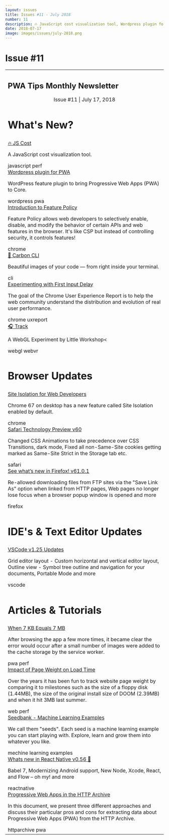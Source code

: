 ```yaml
---
layout: issues
title: Issues #11 - July 2018
number: 11
description: 🔥 JavaScript cost visualization tool, Wordpress plugin for PWA, 🎨 Carbon CLI and Experimenting with First Input Delay and more
date: 2018-07-17
image: images/issues/july-2018.png
---
```


<h1 class="title">Issue #11</h1>

<center>
  <table align="center" border="0" cellpadding="0" cellspacing="0" width="100%" class="table issue-11" height="100%">
    <tbody>
    <tr>
      <td>
        <div class="table__banner">
          <h2>PWA Tips Monthly Newsletter</h2>
          <div class="table__banner-bottom">
            <center>Issue #11 <span> | </span> July 17, 2018</center>
          </div>
        </div>
      </td>
    </tr>
    <tr>
      <td>
        <h1>What's New?</h1>
      </td>
    </tr>
    <tr>
      <td>
        <div class="table__container">
          <div class="table__content">
            <a href="https://jscost.org/" target="_blank">🔥 JS Cost</a>
            <p>A JavaScript cost visualization tool.</p>
            <span class="tag javascript">javascript</span> <span class="tag perf">perf</span>
          </div>
          <div class="table__content">
            <a href="https://wordpress.org/plugins/pwa/" target="_blank">Wordpress plugin for PWA</a>
            <p>WordPress feature plugin to bring Progressive Web Apps (PWA) to Core.</p>
            <span class="tag wordpress">wordpress</span> <span class="tag pwa">pwa</span>
          </div>
          <div class="table__content">
            <a href="https://developers.google.com/web/updates/2018/06/feature-policy">Introduction to Feature Policy</a>
            <p>Feature Policy allows web developers to selectively enable, disable, and modify the behavior of certain APIs and web features in the browser. It's like CSP but instead of controlling security, it controls features!</p>
            <span class="tag chrome">chrome</span>
          </div>
          <div class="table__content">
            <a href="https://github.com/mixn/carbon-now-cli">🎨 Carbon CLI</a>
            <p>Beautiful images of your code — from right inside your terminal.</p>
            <span class="tag cli">cli</span>
          </div>
          <div class="table__content">
            <a href="https://developers.google.com/web/updates/2018/07/first-input-delay-in-crux" target="_blank">Experimenting with First Input Delay</a>
            <p>The goal of the Chrome User Experience Report is to help the web community understand the distribution and evolution of real user performance.</p>
            <span class="tag chrome">chrome</span> <span class="tag uxreport">uxreport</span>
          </div>
          <div class="table__content">
            <a href="https://demos.littleworkshop.fr/track" target="_blank">🎧 Track</a>
            <p>A WebGL Experiment by Little Workshop<</p>
            <span class="tag webgl">webgl</span> <span class="tag webvr">webvr</span>
          </div>
        </div>
      </td>
    </tr>
    <tr>
      <td>
        <h1>Browser Updates</h1>
      </td>
    </tr>
    <tr>
      <td>
        <div class="table__container clearfix">
          <div class="table__content">
            <a href="https://developers.google.com/web/updates/2018/07/site-isolation" target="_blank">Site Isolation for Web Developers</a>
            <p>Chrome 67 on desktop has a new feature called Site Isolation enabled by default.</p>
            <span class="tag pwa">chrome</span>
          </div>
          <div class="table__content">
            <a href="https://webkit.org/blog/8361/release-notes-for-safari-technology-preview-60/" target="_blank">Safari Technology Preview v60</a>
            <p>Changed CSS Animations to take precedence over CSS Transitions, dark mode, Fixed all non-Same-Site cookies getting marked as Same-Site Strict in the Storage tab etc.</p>
            <span class="tag safari">safari</span>
          </div>
          <div class="table__content">
            <a href="https://www.mozilla.org/en-US/firefox/61.0.1/releasenotes/" target="_blank">See what’s new in Firefox! v61.0.1</a>
            <p>Re-allowed downloading files from FTP sites via the "Save Link As" option when linked from HTTP pages, Web pages no longer lose focus when a browser popup window is opened and more</p>
            <span class="tag firefox">firefox</span>
          </div>
        </div>
      </td>
    </tr>
    <tr>
      <td>
        <h1>IDE's & Text Editor Updates</h1>
      </td>
    </tr>
    <tr>
      <td>
        <div class="table__container clearfix">
          <div class="table__content">
            <a href="https://code.visualstudio.com/updates/v1_25" target="_blank">VSCode v1.25 Updates</a>
            <p>Grid editor layout - Custom horizontal and vertical editor layout, Outline view - Symbol tree outline and navigation for your documents, Portable Mode and more</p>
            <span class="tag vscode">vscode</span>
          </div>
        </div>
      </td>
    </tr>
    <tr>
      <td>
        <h1>Articles &amp; Tutorials</h1>
      </td>
    </tr>
    <tr>
      <td>
        <div class="table__container clearfix">
          <div class="table__content">
            <a href="https://cloudfour.com/thinks/when-7-kb-equals-7-mb/" target="_blank">When 7 KB Equals 7 MB</a>
            <p>After browsing the app a few more times, it became clear the error would occur after a small number of images were added to the cache storage by the service worker.</p>
            <span class="tag pwa">pwa</span> <span class="tag perf">perf</span>
          </div>
          <div class="table__content">
            <a href="https://paulcalvano.com/index.php/2018/07/02/impact-of-page-weight-on-load-time/" target="_blank">Impact of Page Weight on Load Time</a>
            <p>Over the years it has been fun to track website page weight by comparing it to milestones such as the size of a floppy disk (1.44MB), the size of the original install size of DOOM (2.39MB) and when it hit 3MB last summer.</p>
            <span class="tag web">web</span> <span class="tag perf">perf</span>
          </div>
          <div class="table__content">
            <a href="http://tools.google.com/seedbank/" target="_blank">Seedbank - Machine Learning Examples</a>
            <p>We call them "seeds". Each seed is a machine learning example you can start playing with. Explore, learn and grow them into whatever you like.</p>
            <span class="tag mechinelearning">mechine learning</span> <span class="tag examples">examples</span>
          </div>
          <div class="table__content">
            <a href="http://facebook.github.io/react-native/blog/2018/07/04/releasing-react-native-056" target="_blank">Whats new in React Native v0.56 🎉</a>
            <p>Babel 7, Modernizing Android support, New Node, Xcode, React, and Flow – oh my! and more</p>
            <span class="tag reactnative">reactnative</span>
          </div>
          <div class="table__content">
            <a href="https://medium.com/dev-channel/progressive-web-apps-in-the-http-archive-1714d4bcf81fe" target="_blank">Progressive Web Apps in the HTTP Archive</a>
            <p>In this document, we present three different approaches and discuss their particular pros and cons for extracting data about Progressive Web Apps (PWA) from the HTTP Archive.</p>
             <span class="tag httparchive">httparchive</span> <span class="tag pwa">pwa</span>
            </div>
          </div>
        </td>
      </tr>
    </tbody>
  </table>
</center>

